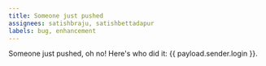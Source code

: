 ```yaml
---
title: Someone just pushed
assignees: satishbraju, satishbettadapur
labels: bug, enhancement
---
```

Someone just pushed, oh no! Here's who did it: {{ payload.sender.login }}.
